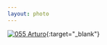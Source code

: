 ```yaml
---
layout: photo
---
```


[![055 Arturo](https://c1.staticflickr.com/1/710/20529267078_ece448a90a_c.jpg)](https://www.flickr.com/photos/131440297@N08/20529267078/){:target="_blank"}
